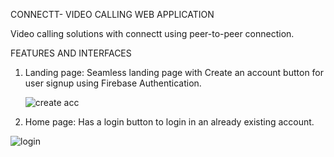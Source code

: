 CONNECTT- VIDEO CALLING WEB APPLICATION

Video calling solutions with connectt using peer-to-peer connection.

FEATURES AND INTERFACES
1. Landing page:
   Seamless landing page with Create an account button for user signup using Firebase Authentication.
   
   ![create acc](https://user-images.githubusercontent.com/94929750/220527507-6e39ead5-3287-483a-ae22-e4bcbe54ed48.png)

2. Home page:
   Has a login button to login in an already existing account.
   
  ![login](https://user-images.githubusercontent.com/94929750/220527623-9fa2c301-eb3e-4e19-882a-7a237f3ecfdd.png)


